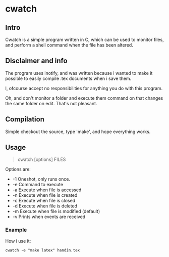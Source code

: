 # cwatch #

## Intro ##

Cwatch is a simple program written in C, which can be used to monitor files,
and perform a shell command when the file has been altered.

## Disclaimer and info ##

The program uses inotify, and was written because i wanted to make
it possible to easily compile .tex documents when i save them.

I, ofcourse accept no responsibilities for anything you do with this program.

Oh, and don't monitor a folder and execute them command on that changes the
same folder on edit.
That's not pleasant.

## Compilation ##

Simple checkout the source, type 'make', and hope everything works.

## Usage ##

> cwatch [options] FILES

Options are:

*	-1  Oneshot, only runs once.
*	-e <command> Command to execute
*	-a  Execute when file is accessed
*	-n  Execute when file is created
*	-c  Execute when file is closed
*	-d  Execute when file is deleted
*	-m  Execute when file is modified (default)
*	-v  Prints when events are received

### Example ###

How i use it:

	cwatch -e "make latex" handin.tex
